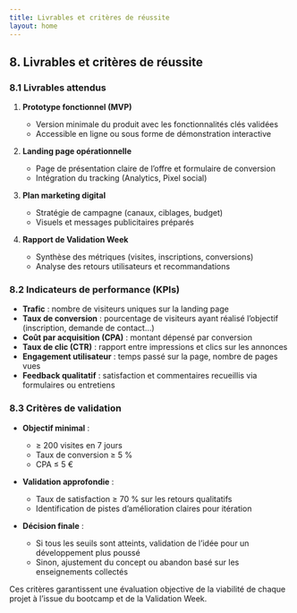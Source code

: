 ```yaml
---
title: Livrables et critères de réussite
layout: home
---
```

## 8. Livrables et critères de réussite

### 8.1 Livrables attendus

1. **Prototype fonctionnel (MVP)**

   * Version minimale du produit avec les fonctionnalités clés validées
   * Accessible en ligne ou sous forme de démonstration interactive
2. **Landing page opérationnelle**

   * Page de présentation claire de l’offre et formulaire de conversion
   * Intégration du tracking (Analytics, Pixel social)
3. **Plan marketing digital**

   * Stratégie de campagne (canaux, ciblages, budget)
   * Visuels et messages publicitaires préparés
4. **Rapport de Validation Week**

   * Synthèse des métriques (visites, inscriptions, conversions)
   * Analyse des retours utilisateurs et recommandations

### 8.2 Indicateurs de performance (KPIs)

* **Trafic** : nombre de visiteurs uniques sur la landing page
* **Taux de conversion** : pourcentage de visiteurs ayant réalisé l’objectif (inscription, demande de contact…)
* **Coût par acquisition (CPA)** : montant dépensé par conversion
* **Taux de clic (CTR)** : rapport entre impressions et clics sur les annonces
* **Engagement utilisateur** : temps passé sur la page, nombre de pages vues
* **Feedback qualitatif** : satisfaction et commentaires recueillis via formulaires ou entretiens

### 8.3 Critères de validation

* **Objectif minimal** :

  * ≥ 200 visites en 7 jours
  * Taux de conversion ≥ 5 %
  * CPA ≤ 5 €
* **Validation approfondie** :

  * Taux de satisfaction ≥ 70 % sur les retours qualitatifs
  * Identification de pistes d’amélioration claires pour itération
* **Décision finale** :

  * Si tous les seuils sont atteints, validation de l’idée pour un développement plus poussé
  * Sinon, ajustement du concept ou abandon basé sur les enseignements collectés

Ces critères garantissent une évaluation objective de la viabilité de chaque projet à l’issue du bootcamp et de la Validation Week.
